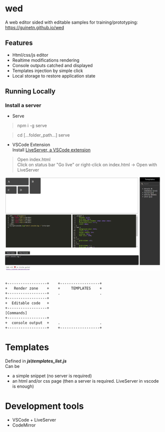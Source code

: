 # wed
A web editor sided with editable samples for training/prototyping: <https://guinetn.github.io/wed> 

## Features
* Html/css/js editor   
* Realtime modifications rendering
* Console outputs catched and displayed
* Templates injection by simple click      
* Local storage to restore application state 

## Running Locally

### Install a server

* Serve
>npm i -g serve

>cd […folder_path…]
>serve 

* VSCode Extension  
Install [LiveServer, a VSCode extension](https://marketplace.visualstudio.com/items?itemName=ritwickdey.LiveServer)  
> Open index.html  
> Click on status bar "Go live" or right-click on index.html → Open with LiveServer

![Wed screenshoot](wed.png)

<pre> <code>
+------------------+    +------------------+  
+   Render zone    +    +     TEMPLATES    +  
+------------------+    .                  .  
+------------------+  
+  Editable code   +  
+------------------+  
[Commands]    
+------------------+  
+  console output  +    .                  .  
+------------------+    +------------------+  
</code></pre>

# Templates

Defined in ***js\templates_list.js***  
Can be  
* a simple snippet (no server is required)
* an html and/or css page (then a server is required. LiveServer in vscode is enough)

# Development tools

* VSCode + LiveServer
* CodeMirror

